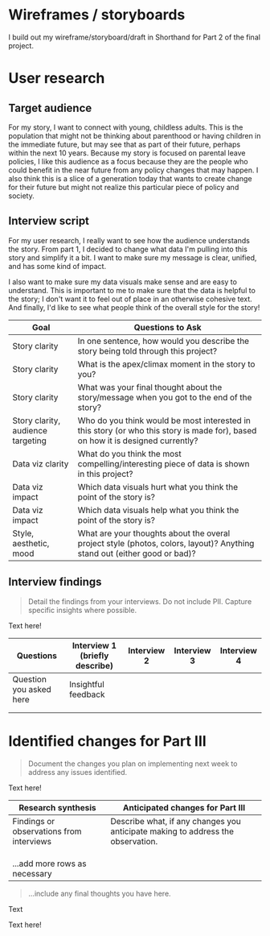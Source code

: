 # Wireframes / storyboards
I build out my wireframe/storyboard/draft in Shorthand for Part 2 of the final project.

# User research 

## Target audience
For my story, I want to connect with young, childless adults. This is the population that might not be thinking about parenthood or having children in the immediate future, but may see that as part of their future, perhaps within the next 10 years. Because my story is focused on parental leave policies, I like this audience as a focus because they are the people who could benefit in the near future from any policy changes that may happen. I also think this is a slice of a generation today that wants to create change for their future but might not realize this particular piece of policy and society.

## Interview script
For my user research, I really want to see how the audience understands the story. From part 1, I decided to change what data I'm pulling into this story and simplify it a bit. I want to make sure my message is clear, unified, and has some kind of impact.

I also want to make sure my data visuals make sense and are easy to understand. This is important to me to make sure that the data is helpful to the story; I don't want it to feel out of place in an otherwise cohesive text. And finally, I'd like to see what people think of the overall style for the story!

| Goal | Questions to Ask |
|------|------------------|
|Story clarity|In one sentence, how would you describe the story being told through this project?|
|Story clarity|What is the apex/climax moment in the story to you?|
|Story clarity|What was your final thought about the story/message when you got to the end of the story?|
|Story clarity, audience targeting|Who do you think would be most interested in this story (or who this story is made for), based on how it is designed currently?|
|Data viz clarity|What do you think the most compelling/interesting piece of data is shown in this project?|
|Data viz impact|Which data visuals hurt what you think the point of the story is?|
|Data viz impact|Which data visuals help what you think the point of the story is?|
|Style, aesthetic, mood|What are your thoughts about the overal project style (photos, colors, layout)? Anything stand out (either good or bad)?|



## Interview findings
> Detail the findings from your interviews.  Do not include PII.  Capture specific insights where possible.

Text here!

| Questions               | Interview 1 (briefly describe) | Interview 2 | Interview 3 |Interview 4  |
|-------------------------|--------------------------------|-------------|-------------|-------------|
| Question you asked here | Insightful feedback            |             |             |             |
|                         |                                |             |             |             |
|                         |                                |             |             |             |


# Identified changes for Part III
> Document the changes you plan on implementing next week to address any issues identified.  

Text here!

| Research synthesis                       | Anticipated changes for Part III                                                |
|------------------------------------------|---------------------------------------------------------------------------------|
| Findings or observations from interviews | Describe what, if any changes you anticipate making to address the observation. |
|                                          |                                                                                 |
|                                          |                                                                                 |
|                                          |                                                                                 |
| ...add more rows as necessary            |                                                                                 |

> ...include any final thoughts you have here. 

Text

Text here!
